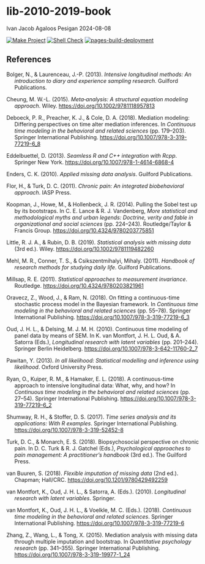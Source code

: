 lib-2010-2019-book
================
Ivan Jacob Agaloos Pesigan
2024-08-08

<!-- README.md is generated from .setup/readme/README.Rmd. Please edit that file -->

<!-- badges: start -->

[![Make
Project](https://github.com/ijapesigan/lib-2010-2019-book/actions/workflows/make.yml/badge.svg)](https://github.com/ijapesigan/lib-2010-2019-book/actions/workflows/make.yml)
[![Shell
Check](https://github.com/ijapesigan/lib-2010-2019-book/actions/workflows/shellcheck.yml/badge.svg)](https://github.com/ijapesigan/lib-2010-2019-book/actions/workflows/shellcheck.yml)
[![pages-build-deployment](https://github.com/ijapesigan/lib-2010-2019-book/actions/workflows/pages/pages-build-deployment/badge.svg)](https://github.com/ijapesigan/lib-2010-2019-book/actions/workflows/pages/pages-build-deployment)
<!-- badges: end -->

## References

<div id="refs" class="references csl-bib-body hanging-indent"
entry-spacing="0" line-spacing="2">

<div id="ref-Bolger-Laurenceau-2013" class="csl-entry">

Bolger, N., & Laurenceau, J.-P. (2013). *Intensive longitudinal methods:
An introduction to diary and experience sampling research*. Guilford
Publications.

</div>

<div id="ref-Cheung-2015" class="csl-entry">

Cheung, M. W.-L. (2015). *Meta‐analysis: A structural equation modeling
approach*. Wiley. <https://doi.org/10.1002/9781118957813>

</div>

<div id="ref-Deboeck-Preacher-Cole-2018" class="csl-entry">

Deboeck, P. R., Preacher, K. J., & Cole, D. A. (2018). Mediation
modeling: Differing perspectives on time alter mediation inferences. In
*Continuous time modeling in the behavioral and related sciences* (pp.
179–203). Springer International Publishing.
<https://doi.org/10.1007/978-3-319-77219-6_8>

</div>

<div id="ref-Eddelbuettel-2013" class="csl-entry">

Eddelbuettel, D. (2013). *Seamless R and C++ integration with Rcpp*.
Springer New York. <https://doi.org/10.1007/978-1-4614-6868-4>

</div>

<div id="ref-Enders-2010" class="csl-entry">

Enders, C. K. (2010). *Applied missing data analysis*. Guilford
Publications.

</div>

<div id="ref-Flor-Turk-2011" class="csl-entry">

Flor, H., & Turk, D. C. (2011). *Chronic pain: An integrated
biobehavioral approach*. IASP Press.

</div>

<div id="ref-Koopman-Howe-Hollenbeck-2014" class="csl-entry">

Koopman, J., Howe, M., & Hollenbeck, J. R. (2014). Pulling the Sobel
test up by its bootstraps. In C. E. Lance & R. J. Vandenberg, *More
statistical and methodological myths and urban legends: Doctrine, verity
and fable in organizational and social sciences* (pp. 224–243).
Routledge/Taylor & Francis Group.
<https://doi.org/10.4324/9780203775851>

</div>

<div id="ref-Little-Rubin-2019" class="csl-entry">

Little, R. J. A., & Rubin, D. B. (2019). *Statistical analysis with
missing data* (3rd ed.). Wiley. <https://doi.org/10.1002/9781119482260>

</div>

<div id="ref-Mehl-Conner-Csikszentmihalyi-2011" class="csl-entry">

Mehl, M. R., Conner, T. S., & Csikszentmihalyi, Mihaly. (2011).
*Handbook of research methods for studying daily life*. Guilford
Publications.

</div>

<div id="ref-Millsap-2011" class="csl-entry">

Millsap, R. E. (2011). *Statistical approaches to measurement
invariance*. Routledge. <https://doi.org/10.4324/9780203821961>

</div>

<div id="ref-Oravecz-Wood-Ram-2018" class="csl-entry">

Oravecz, Z., Wood, J., & Ram, N. (2018). On fitting a continuous-time
stochastic process model in the Bayesian framework. In *Continuous time
modeling in the behavioral and related sciences* (pp. 55–78). Springer
International Publishing. <https://doi.org/10.1007/978-3-319-77219-6_3>

</div>

<div id="ref-Oud-Delsing-2010" class="csl-entry">

Oud, J. H. L., & Delsing, M. J. M. H. (2010). Continuous time modeling
of panel data by means of SEM. In K. van Montfort, J. H. L. Oud, & A.
Satorra (Eds.), *Longitudinal research with latent variables* (pp.
201–244). Springer Berlin Heidelberg.
<https://doi.org/10.1007/978-3-642-11760-2_7>

</div>

<div id="ref-Pawitan-2013" class="csl-entry">

Pawitan, Y. (2013). *In all likelihood: Statistical modelling and
inference using likelihood*. Oxford University Press.

</div>

<div id="ref-Ryan-Kuiper-Hamaker-2018" class="csl-entry">

Ryan, O., Kuiper, R. M., & Hamaker, E. L. (2018). A continuous-time
approach to intensive longitudinal data: What, why, and how? In
*Continuous time modeling in the behavioral and related sciences* (pp.
27–54). Springer International Publishing.
<https://doi.org/10.1007/978-3-319-77219-6_2>

</div>

<div id="ref-Shumway-Stoffer-2017" class="csl-entry">

Shumway, R. H., & Stoffer, D. S. (2017). *Time series analysis and its
applications: With R examples*. Springer International Publishing.
<https://doi.org/10.1007/978-3-319-52452-8>

</div>

<div id="ref-Turk-Monarch-2018" class="csl-entry">

Turk, D. C., & Monarch, E. S. (2018). Biopsychosocial perspective on
chronic pain. In D. C. Turk & R. J. Gatchel (Eds.), *Psychological
approaches to pain management: A practitioner’s handbook* (3rd ed.). The
Guilford Press.

</div>

<div id="ref-vanBuuren-2018" class="csl-entry">

van Buuren, S. (2018). *Flexible imputation of missing data* (2nd ed.).
Chapman; Hall/CRC. <https://doi.org/10.1201/9780429492259>

</div>

<div id="ref-vanMontfort-Oud-Satorra-2010" class="csl-entry">

van Montfort, K., Oud, J. H. L., & Satorra, A. (Eds.). (2010).
*Longitudinal research with latent variables*. Springer.

</div>

<div id="ref-vanMontfort-Oud-Voelkle-2018" class="csl-entry">

van Montfort, K., Oud, J. H. L., & Voelkle, M. C. (Eds.). (2018).
*Continuous time modeling in the behavioral and related sciences*.
Springer International Publishing.
<https://doi.org/10.1007/978-3-319-77219-6>

</div>

<div id="ref-Zhang-Wang-Tong-2015" class="csl-entry">

Zhang, Z., Wang, L., & Tong, X. (2015). Mediation analysis with missing
data through multiple imputation and bootstrap. In *Quantitative
psychology research* (pp. 341–355). Springer International Publishing.
<https://doi.org/10.1007/978-3-319-19977-1_24>

</div>

</div>
